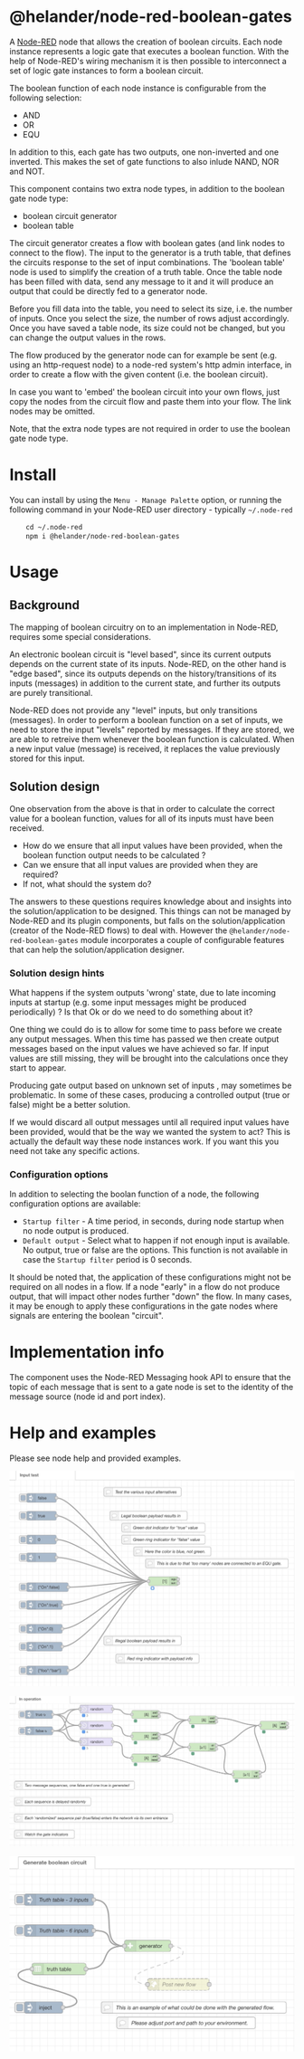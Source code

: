 # @helander/node-red-boolean-gates

A <a href="http://nodered.org" target="_new">Node-RED</a> node that allows the creation of boolean circuits. Each node instance represents a logic gate that executes a boolean function.
With the help of Node-RED's wiring mechanism it is then possible to interconnect a set of logic gate instances to form a boolean circuit.

The boolean function of each node instance is configurable from the following selection:
 * AND
 * OR
 * EQU

In addition to this, each gate has two outputs, one non-inverted and one inverted. This makes the set of gate functions to also inlude NAND, NOR and NOT.

This component contains two extra node types, in addition to the boolean gate node type:
 * boolean circuit generator
 * boolean table

The circuit generator creates a flow with boolean gates (and link nodes to connect to the flow). The input to the generator is a truth table, that defines the circuits response to the set
of input combinations. The 'boolean table' node is used to simplify the creation of a truth table. Once the table node has been filled with data, send any message to it and it will 
produce an output that could be directly fed to a generator node.

Before you fill data into the table, you need to select its size, i.e. the number of inputs. Once you select the size, the number of rows adjust accordingly. Once you have saved
a table node, its size could not be changed, but you can change the output values in the rows.

The flow produced by the generator node can for example be sent (e.g. using an http-request node) to a node-red system's http admin interface, in order to create a flow with the
given content (i.e. the boolean circuit).

In case you want to 'embed' the boolean circuit into your own flows, just copy the nodes from the circuit flow and paste them into your flow. The link nodes may be omitted.

Note, that the extra node types are not required in order to use the boolean gate node type. 

# Install

You can install by using the `Menu - Manage Palette` option, or running the following command in your
Node-RED user directory - typically `~/.node-red`

        cd ~/.node-red
        npm i @helander/node-red-boolean-gates

# Usage

## Background
The mapping of boolean circuitry on to an implementation in Node-RED, requires some special considerations.

An electronic boolean circuit is "level based", since its current outputs depends on the current state of its inputs. Node-RED, on the other hand is "edge based", since
its outputs depends on the history/transitions of its inputs (messages) in addition to the current state, and further its outputs are purely transitional.

Node-RED does not provide any "level" inputs, but only transitions (messages). In order to perform a boolean function on a set of inputs, we need to store the input "levels" reported by
messages. If they are stored, we are able to retreive them whenever the boolean function is calculated. When a new input value (message) is received, it replaces the value previously stored
for this input.

## Solution design

One observation from the above is that in order to calculate the correct value for a boolean function, values for all of its inputs must have been received. 

* How do we ensure that all input values have been provided, when the boolean function output needs to be calculated ?
* Can we ensure that all input values are provided when they are required?
* If not, what should the system do?

The answers to these questions requires knowledge about and insights into the solution/application to be designed. This things can not be managed by Node-RED and its plugin components, but
falls on the solution/application (creator of the Node-RED flows) to deal with. However the `@helander/node-red-boolean-gates` module incorporates a couple of configurable features that can
help the solution/application designer.

### Solution design hints

What happens if the system outputs 'wrong' state, due to late incoming inputs at startup (e.g. some input messages might be produced periodically) ? 
Is that Ok or do we need to do something about it? 

One thing we could do is to allow for some time to pass before we create any output messages. When this time has passed we then create output messages based on the 
input values we have achieved so far. If input values are still missing, they will be brought into the calculations once they start to appear.

Producing gate output based on unknown set of inputs , may sometimes be problematic. In some of these cases, producing a controlled output (true or false) might be
a better solution. 

If we would discard all output messages until all required input values have been provided, would that be the way we wanted the system to act? 
This is actually the default way these node instances work. If you want this you need not take any specific actions.

### Configuration options

In addition to selecting the boolan function of a node, the following configuration options are available:
* `Startup filter` - A time period, in seconds, during node startup when no node output is produced.
* `Default output` - Select what to happen if not enough input is available. No output, true or false are the options. 
This function is not available in case the `Startup filter` period is 0 seconds.

It should be noted that, the application of these configurations might not be required on all nodes in a flow. If a node "early" in a flow do not produce output, that will impact other nodes further "down" the flow. In many cases, it may be enough to apply these configurations in the gate nodes where signals are entering the boolean "circuit".


# Implementation info

The component uses the Node-RED Messaging hook API to ensure that the topic of each message that is sent to a gate node is set to the identity of the message source (node id and port index).

# Help and examples

Please see node help and provided examples.

![Example flow for input values](/examples/inputtest.jpg)

![Example flow for a few gates](/examples/inoperation.jpg)

![Example flow for generator](/examples/generator.jpg)
